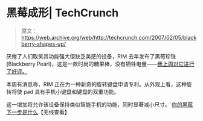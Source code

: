 # 黑莓成形| TechCrunch

> 原文：<https://web.archive.org/web/http://techcrunch.com/2007/02/05/blackberry-shapes-up/>

厌倦了人们取笑其功能强大但缺乏美感的设备，RIM 去年发布了黑莓珍珠(Blackberry Pearl)，这是一款时尚的糖果棒，没有牺牲电量——[我上周对它进行了好评。](https://web.archive.org/web/20150912055012/http://crunchgear.com/2007/01/29/blackberry-pearl-telenav-gps-hearts/)

本周有消息称，RIM 正在为一种新奇的旋转键盘申请专利。从外观上看，这种旋转将使 pad 具有手机小键盘和键盘的双重功能。

这一增加将允许该设备保持类似智能手机的功能，同时显著减小尺寸。
 [你的黑莓下一步是什么](https://web.archive.org/web/20150912055012/http://www.unwiredview.com/2007/02/05/whats-next-for-your-blackberry/)【无线查看】